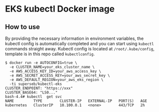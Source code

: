 # EKS kubectl Docker image

## How to use

By providing the necessary information in environment variables, the kubectl config is automatically completed and you can start using `kubectl` commands straight away. Kubectl config is located at `/root/.kube/config`, template is in this repo called `kubectlconfig`.

```
$ docker run -e AUTOCONFIG=true \
  -e CLUSTER_NAME=your_eks_cluster_name \
  -e AWS_ACCESS_KEY_ID=your_aws_access_key \
  -e AWS_SECRET_ACCESS_KEY=your_aws_secret_key \
  -e AWS_DEFAULT_REGION=your_aws_eks_region \
  -ti superseb/kubectl-eks
CLUSTER_ENDPOINT: "https://xxx"
CLUSTER_BASE64: "LS0..."
bash-4.4# kubectl  get svc
NAME         TYPE        CLUSTER-IP   EXTERNAL-IP   PORT(S)   AGE
kubernetes   ClusterIP   10.100.0.1   <none>        443/TCP   2h
```
